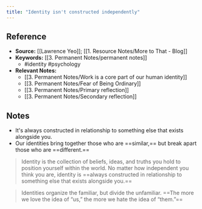 ```yaml
---
title: "Identity isn't constructed independently"
---
```

## Reference
- **Source:** [[Lawrence Yeo]]; [[1. Resource Notes/More to That - Blog]]
- **Keywords:** [[3. Permanent Notes/permanent notes]]
	- #identity #psychology 
- **Relevant Notes:**
	- [[3. Permanent Notes/Work is a core part of our human identity]]
	- [[3. Permanent Notes/Fear of Being Ordinary]]
	- [[3. Permanent Notes/Primary reflection]]
	- [[3. Permanent Notes/Secondary reflection]]
## Notes
-  It's always constructed in relationship to something else that exists alongside you.
-  Our identities bring together those who are ==similar,== but break apart those who are ==different.==


> Identity is the collection of beliefs, ideas, and truths you hold to position yourself within the world. No matter how independent you think you are, identity is ==always constructed in relationship to something else that exists alongside you.==

> Identities organize the familiar, but divide the unfamiliar. ==The more we love the idea of “us,” the more we hate the idea of “them.”==